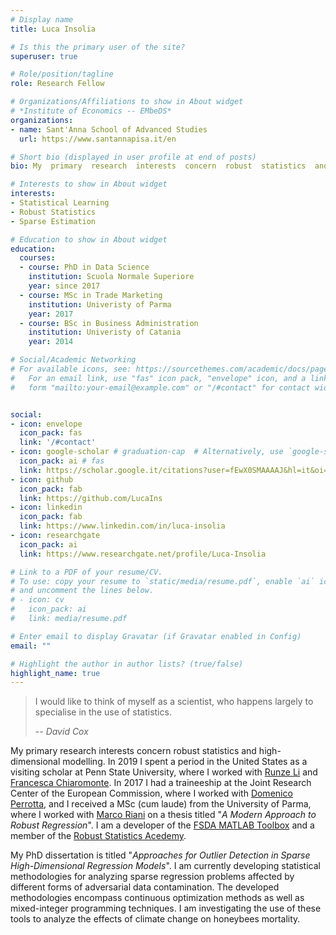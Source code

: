 ```yaml
---
# Display name
title: Luca Insolia

# Is this the primary user of the site?
superuser: true

# Role/position/tagline
role: Research Fellow

# Organizations/Affiliations to show in About widget
# *Institute of Economics -- EMbeDS*
organizations:
- name: Sant'Anna School of Advanced Studies 
  url: https://www.santannapisa.it/en

# Short bio (displayed in user profile at end of posts)
bio: My  primary  research  interests  concern  robust  statistics  and  high-dimensional modelling.  I am currently developing statistical methodologies for analyzing sparse regression problems affected by different forms of adversarial data contamination.  The developed methodologies encompass continuous optimization methods as well as mixed-integer programming techniques.  I am also investigating the use of these tools to analyze the effects of climate change on honeybees mortality.

# Interests to show in About widget
interests:
- Statistical Learning
- Robust Statistics
- Sparse Estimation

# Education to show in About widget
education:
  courses:
  - course: PhD in Data Science
    institution: Scuola Normale Superiore
    year: since 2017
  - course: MSc in Trade Marketing
    institution: Univeristy of Parma
    year: 2017
  - course: BSc in Business Administration
    institution: Univeristy of Catania
    year: 2014

# Social/Academic Networking
# For available icons, see: https://sourcethemes.com/academic/docs/page-builder/#icons
#   For an email link, use "fas" icon pack, "envelope" icon, and a link in the
#   form "mailto:your-email@example.com" or "/#contact" for contact widget.


social:
- icon: envelope
  icon_pack: fas
  link: '/#contact'
- icon: google-scholar # graduation-cap  # Alternatively, use `google-scholar` icon from `ai` icon pack
  icon_pack: ai # fas
  link: https://scholar.google.it/citations?user=fEwX0SMAAAAJ&hl=it&oi=ao
- icon: github
  icon_pack: fab
  link: https://github.com/LucaIns
- icon: linkedin
  icon_pack: fab
  link: https://www.linkedin.com/in/luca-insolia
- icon: researchgate
  icon_pack: ai
  link: https://www.researchgate.net/profile/Luca-Insolia

# Link to a PDF of your resume/CV.
# To use: copy your resume to `static/media/resume.pdf`, enable `ai` icons in `params.toml`, 
# and uncomment the lines below.
# - icon: cv
#   icon_pack: ai
#   link: media/resume.pdf

# Enter email to display Gravatar (if Gravatar enabled in Config)
email: ""

# Highlight the author in author lists? (true/false)
highlight_name: true
---
```


<!-- Nelson Bighetti is a professor of artificial intelligence at the Stanford AI Lab. His research interests include distributed robotics, mobile computing and programmable matter. He leads the Robotic Neurobiology group, which develops self-reconfiguring robots, systems of self-organizing robots, and mobile sensor networks.

Lorem ipsum dolor sit amet, consectetur adipiscing elit. Sed neque elit, tristique placerat feugiat ac, facilisis vitae arcu. Proin eget egestas augue. Praesent ut sem nec arcu pellentesque aliquet. Duis dapibus diam vel metus tempus vulputate.
 -->

> I would like to think of myself as a scientist, who happens largely to specialise in the use of statistics.
>
> -- <cite>David Cox</cite>

<!-- ***I would like to think of myself as a scientist, who happens largely to specialise in the use of statistics*** – David Cox   -->

My  primary  research  interests  concern  robust  statistics  and  high-dimensional modelling. 
In 2019 I spent a period in the United States as a visiting scholar at Penn State University, where I worked with [Runze Li](http://www.personal.psu.edu/ril4/) and [Francesca Chiaromonte](https://sites.psu.edu/chiaromonte/).
In 2017 I had a traineeship at the Joint Research Center of the European Commission, where I worked with [Domenico Perrotta](https://ec.europa.eu/jrc/en/person/domenico-perrotta),
and I received a MSc (cum laude) from the University of Parma, where I worked with [Marco Riani](http://riani.it/) on a thesis titled "*A Modern Approach to Robust Regression*".
I am a developer of the [FSDA MATLAB Toolbox](https://github.com/UniprJRC/FSDA) and a member of the [Robust Statistics Acedemy](http://rosa.unipr.it/index.html).  

My PhD dissertation is titled "*Approaches for Outlier Detection in Sparse High-Dimensional Regression Models*".
I am currently developing statistical methodologies for analyzing sparse regression problems affected by different forms of adversarial data contamination.  The developed methodologies encompass continuous optimization methods as well as mixed-integer programming techniques.  I am investigating the use of these tools to analyze the effects of climate change on honeybees mortality.  

<!-- {{< icon name="download" pack="fas" >}} Download my {{< staticref "media/demo_resume.pdf" "newtab" >}}resumé{{< /staticref >}}. -->
